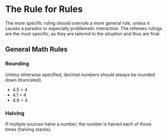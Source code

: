 # The Rule for Rules

The more specific ruling should overrule a more general rule, unless it causes a paradox or especially problematic interaction. The referees rulings are the most specific, as they are tailored to the situation and thus are final.

## General Math Rules
### Rounding
Unless otherwise specified, decimal numbers should always be rounded down (truncated).
- 4.5 = 4
- 4.1 = 4
- 4.9 = 4
### Halving
If multiple sources halve a number, the number is halved each of those times (halving stacks).